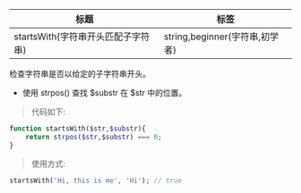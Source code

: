 | 标题                               | 标签                           |
| ---------------------------------- | ------------------------------ |
| startsWith(字符串开头匹配子字符串) | string,beginner(字符串,初学者) |

检查字符串是否以给定的子字符串开头。

- 使用 strpos() 查找 $substr 在 $str 中的位置。

> 代码如下:

```php
function startsWith($str,$substr){
    return strpos($str,$substr) === 0;
}
```

> 使用方式:

```php
startsWith('Hi, this is me', 'Hi'); // true
```
